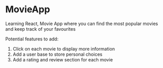 # MovieApp

Learning React, Movie App where you can find the most popular movies and keep track of your favourites

Potential features to add:
1) Click on each movie to display more information
2) Add a user base to store personal choices
3) Add a rating and review section for each movie
